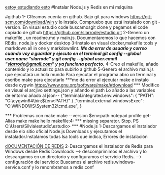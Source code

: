 
[estoy estudiando esto](https://www.php.net/)
#Instalar Node.js y Redis en mi máquina

#github
1-  CReamos cuenta en github. Bajo git para windows https://git-scm.com/download/win y lo instalo. Compruebo que está instalado  con git -version. 
En visual estudio code buscamosgit clone y pegamos el code copiado de github
https://github.com/slarrode/estudio.git
2-Genero un makefile , un readme.md y main.js.
 Documentaremos lo que hacemos con REdis, node.js y docker desktop
3-Instalo en visual docker,makefile tools y markdown all in one y markdownlint.
***Me da error de usuario y correo cuando voy a guardar y ejecuto en el terminal git config --global user.name "slarrode"  y git config --global user.email "slarrode@gmail.com" y ya funciona perfecto.***
4-Creo el makefile, añado contenido y lo actualizo para subirlo a github
5-Genero el archivo main.js que ejecutará un hola mundo
Para ejecutar el programa abro un terminal y escribo make para ejecutarlo
***me da error al ejecutar make e instalo desde cygwin 
https://www.gnu.org/software/make/#download  *** Modifico en visual el arcjivo settings.json y añando el path  Lo añado a las variables de entorno
añado al json-- {"terminal.integrated.env.windows": {
    "PATH": "C:\\cygwin64\\bin;${env:PATH}"
}
,"terminal.external.windowsExec": "C:\\WINDOWS\\System32\\cmd.exe",
}
 
 *** Problemas con make make --version   $env:path notepad profile   get-Alias make 
make hello
makefile:4: *** missing separator.  Stop.
PS C:\Users\Silvia\estudio\estudio> ***
#Node.js
1-Descargamos el instalador desde elo sitio oficial Node.js Downloads y ejecutamos el instalador.Instalamos todas lsa tools que indica, Errores de instalación



[dOCUMENTACIÓN DE REDIS](https://github.com/redis/redis)
2-Descargamos el instalador de Redis para Windows desde Redis Downloads
--> descomprimimos el archivo y lo descargamos en un directorio y configuramos el servicio Redis.
--> configuración del servicio: Buscamos el archivo redis.windows-service.conf y lo renombramos a redis.conf
